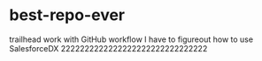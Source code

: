 # best-repo-ever
trailhead work with GitHub workflow
I have to figureout how to use SalesforceDX
2222222222222222222222222222222